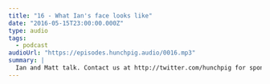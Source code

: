 ```yaml
---
title: "16 - What Ian's face looks like"
date: "2016-05-15T23:00:00.000Z"
type: audio
tags:
  - podcast
audioUrl: "https://episodes.hunchpig.audio/0016.mp3"
summary: |
  Ian and Matt talk. Contact us at http://twitter.com/hunchpig for sponsorship opportunities. Our next sponsorship is available for $2!
---
```

